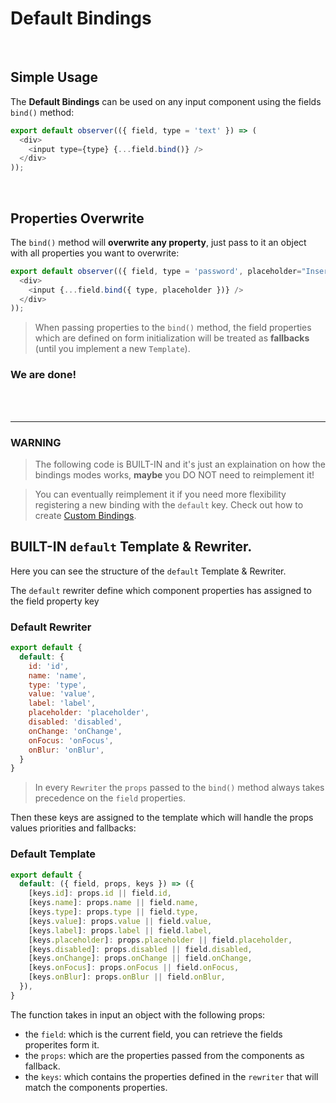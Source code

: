 # Default Bindings

<br>

## Simple Usage

The **Default Bindings** can be used on any input component using the fields `bind()` method:

```javascript
export default observer(({ field, type = 'text' }) => (
  <div>
    <input type={type} {...field.bind()} />
  </div>
));
```

<br>

## Properties Overwrite

The `bind()` method will **overwrite any property**, just pass to it an object with all properties you want to overwrite:

```javascript
export default observer(({ field, type = 'password', placeholder="Insert Password" }) => (
  <div>
    <input {...field.bind({ type, placeholder })} />
  </div>
));
```

> When passing properties to the `bind()` method, the field properties which are defined on form initialization will be treated as **fallbacks** (until you implement a new `Template`).


### **We are done!**

<br>
<br>

---

### WARNING

> The following code is BUILT-IN and it's just an explaination on how the bindings modes works, **maybe** you DO NOT need to reimplement it!

> You can eventually reimplement it if you need more flexibility registering a new binding with the `default` key. Check out how to create [Custom Bindings](custom.md).


## BUILT-IN `default` Template & Rewriter.

Here you can see the structure of the `default` Template & Rewriter.

The `default` rewriter define which component properties has assigned to the field property key


### Default Rewriter

```javascript
export default {
  default: {
    id: 'id',
    name: 'name',
    type: 'type',
    value: 'value',
    label: 'label',
    placeholder: 'placeholder',
    disabled: 'disabled',
    onChange: 'onChange',
    onFocus: 'onFocus',
    onBlur: 'onBlur',
  }
}
```

> In every `Rewriter` the `props` passed to the `bind()` method always takes precedence on the `field` properties.


Then these keys are assigned to the template which will handle the props values priorities and fallbacks:

### Default Template

```javascript
export default {
  default: ({ field, props, keys }) => ({
    [keys.id]: props.id || field.id,
    [keys.name]: props.name || field.name,
    [keys.type]: props.type || field.type,
    [keys.value]: props.value || field.value,
    [keys.label]: props.label || field.label,
    [keys.placeholder]: props.placeholder || field.placeholder,
    [keys.disabled]: props.disabled || field.disabled,
    [keys.onChange]: props.onChange || field.onChange,
    [keys.onFocus]: props.onFocus || field.onFocus,
    [keys.onBlur]: props.onBlur || field.onBlur,
  }),
}
```

The function takes in input an object with the following props:

- the `field`: which is the current field, you can retrieve the fields properites form it.
- the `props`: which are the properties passed from the components as fallback.
- the `keys`: which contains the properties defined in the `rewriter` that will match the components properties.
